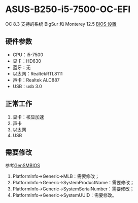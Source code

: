 # ASUS-B250-i5-7500-OC-EFI
OC 8.3
支持的系统 BigSur 和 Monterey 12.5
[BIOS 设置](https://zhuanlan.zhihu.com/p/65124550)

## 硬件参数

- CPU：i5-7500
- 显卡：HD630
- 蓝牙：无
- 以太网：RealtekRTL8111
- 声卡：Realtek ALC887
- USB：usb 3.0

## 正常工作

1. 显卡：核显加速
2. 声卡
3. 以太网
4. USB

## 需要修改
参考[GenSMBIOS](https://github.com/corpnewt/GenSMBIOS)

1. PlatformInfo->Generic->MLB：需要修改；
2. PlatformInfo->Generic->SystemProductName：需要修改；
3. PlatformInfo->Generic->SystemSerialNumber：需要修改；
4. PlatformInfo->Generic->SystemUUID：需要修改。
